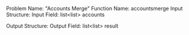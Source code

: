 Problem Name: "Accounts Merge"
Function Name: accountsmerge
Input Structure:
Input Field: list<list<int>> accounts

Output Structure:
Output Field: list<list<int>> result